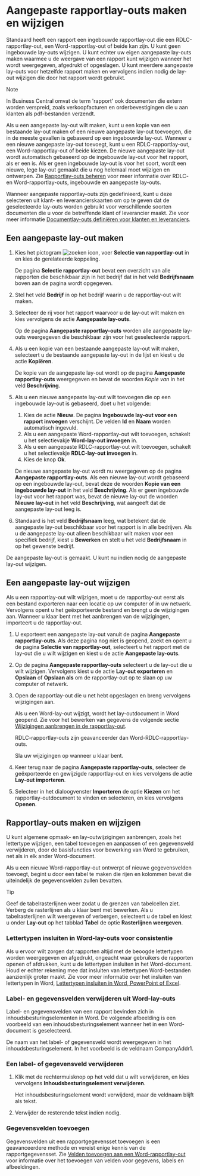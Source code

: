 # Aangepaste rapportlay-outs maken en wijzigen

Standaard heeft een rapport een ingebouwde rapportlay-out die een RDLC-rapportlay-out, een Word-rapportlay-out of beide kan zijn. U kunt geen ingebouwde lay-outs wijzigen. U kunt echter uw eigen aangepaste lay-outs maken waarmee u de weergave van een rapport kunt wijzigen wanneer het wordt weergegeven, afgedrukt of opgeslagen. U kunt meerdere aangepaste lay-outs voor hetzelfde rapport maken en vervolgens indien nodig de lay-out wijzigen die door het rapport wordt gebruikt.

> [!NOTE]  
> In Business Central omvat de term 'rapport' ook documenten die extern worden verspreid, zoals verkoopfacturen en orderbevestigingen die u aan klanten als pdf-bestanden verzendt.

Als u een aangepaste lay-out wilt maken, kunt u een kopie van een bestaande lay-out maken of een nieuwe aangepaste lay-out toevoegen, die in de meeste gevallen is gebaseerd op een ingebouwde lay-out. Wanneer u een nieuwe aangepaste lay-out toevoegt, kunt u een RDLC-rapportlay-out, een Word-rapportlay-out of beide kiezen. De nieuwe aangepaste lay-out wordt automatisch gebaseerd op de ingebouwde lay-out voor het rapport, als er een is. Als er geen ingebouwde lay-out is voor het soort, wordt een nieuwe, lege lay-out gemaakt die u nog helemaal moet wijzigen en ontwerpen. Zie [Rapportlay-outs beheren](../Indelingen-van-rapporten-en-documenten-beheren/) voor meer informatie over RDLC- en Word-rapportlay-outs, ingebouwde en aangepaste lay-outs.  

Wanneer aangepaste rapportlay-outs zijn gedefinieerd, kunt u deze selecteren uit klant- en leverancierskaarten om op te geven dat de geselecteerde lay-outs worden gebruikt voor verschillende soorten documenten die u voor de betreffende klant of leverancier maakt. Zie voor meer informatie [Documentlay-outs definiëren voor klanten en leveranciers](../Documentlay-outs-definiëren-voor-klanten-en-leveranciers/).

## Een aangepaste lay-out maken

1. Kies het pictogram ![zoeken icon](/assets/images/zoeken.png "zoeken icon"), voer **Selectie van rapportlay-out** in en kies de gerelateerde koppeling.

    De pagina **Selectie rapportlay-out** bevat een overzicht van alle rapporten die beschikbaar zijn in het bedrijf dat in het veld **Bedrijfsnaam** boven aan de pagina wordt opgegeven.
2. Stel het veld **Bedrijf** in op het bedrijf waarin u de rapportlay-out wilt maken.
3. Selecteer de rij voor het rapport waarvoor u de lay-out wilt maken en kies vervolgens de actie **Aangepaste lay-outs**.  

   Op de pagina **Aangepaste rapportlay-outs** worden alle aangepaste lay-outs weergegeven die beschikbaar zijn voor het geselecteerde rapport.
4. Als u een kopie van een bestaande aangepaste lay-out wilt maken, selecteert u de bestaande aangepaste lay-out in de lijst en kiest u de actie **Kopiëren**.  

   De kopie van de aangepaste lay-out wordt op de pagina **Aangepaste rapportlay-outs** weergegeven en bevat de woorden *Kopie van* in het veld **Beschrijving**.
5. Als u een nieuwe aangepaste lay-out wilt toevoegen die op een ingebouwde lay-out is gebaseerd, doet u het volgende:  
   1. Kies de actie **Nieuw**. De pagina **Ingebouwde lay-out voor een rapport invoegen** verschijnt. De velden **Id** en **Naam** worden automatisch ingevuld.
   2. Als u een aangepaste Word-rapportlay-out wilt toevoegen, schakelt u het selectievakje **Word-lay-out invoegen** in.
   3. Als u een aangepaste RDLC-rapportlay-out wilt toevoegen, schakelt u het selectievakje **RDLC-lay-out invoegen** in.
   4. Kies de knop **Ok**.  

    De nieuwe aangepaste lay-out wordt nu weergegeven op de pagina **Aangepaste rapportlay-outs**. Als een nieuwe lay-out wordt gebaseerd op een ingebouwde lay-out, bevat deze de woorden **Kopie van een ingebouwde lay-out** in het veld **Beschrijving**. Als er geen ingebouwde lay-out voor het rapport was, bevat de nieuwe lay-out de woorden **Nieuwe lay-out** in het veld **Beschrijving**, wat aangeeft dat de aangepaste lay-out leeg is.
6. Standaard is het veld **Bedrijfsnaam** leeg, wat betekent dat de aangepaste lay-out beschikbaar voor het rapport is in alle bedrijven. Als u de aangepaste lay-out alleen beschikbaar wilt maken voor een specifiek bedrijf, kiest u **Bewerken** en stelt u het veld **Bedrijfsnaam** in op het gewenste bedrijf.

De aangepaste lay-out is gemaakt. U kunt nu indien nodig de aangepaste lay-out wijzigen.

## Een aangepaste lay-out wijzigen

Als u een rapportlay-out wilt wijzigen, moet u de rapportlay-out eerst als een bestand exporteren naar een locatie op uw computer of in uw netwerk. Vervolgens opent u het geëxporteerde bestand en brengt u de wijzigingen aan. Wanneer u klaar bent met het aanbrengen van de wijzigingen, importeert u de rapportlay-out.

1. U exporteert een aangepaste lay-out vanuit de pagina **Aangepaste rapportlay-outs**. Als deze pagina nog niet is geopend, zoekt en opent u de pagina **Selectie van rapportlay-out**, selecteert u het rapport met de lay-out die u wilt wijzigen en kiest u de actie **Aangepaste lay-outs**.  
2. Op de pagina **Aangepaste rapportlay-outs** selecteert u de lay-out die u wilt wijzigen. Vervolgens kiest u de actie **Lay-out exporteren** en **Opslaan** of **Opslaan als** om de rapportlay-out op te slaan op uw computer of netwerk.  

3. Open de rapportlay-out die u net hebt opgeslagen en breng vervolgens wijzigingen aan.

      Als u een Word-lay-out wijzigt, wordt het lay-outdocument in Word geopend. Zie voor het bewerken van gegevens de volgende sectie [Wijzigingen aanbrengen in de rapportlay-out](#Aangepaste-rapportlay-outs-maken-en-wijzigen).

      RDLC-rapportlay-outs zijn geavanceerder dan Word-RDLC-rapportlay-outs.

      Sla uw wijzigingen op wanneer u klaar bent.

4. Keer terug naar de pagina **Aangepaste rapportlay-outs**, selecteer de geëxporteerde en gewijzigde rapportlay-out en kies vervolgens de actie **Lay-out importeren**.  

5. Selecteer in het dialoogvenster **Importeren** de optie **Kiezen** om het rapportlay-outdocument te vinden en selecteren, en kies vervolgens **Openen**.

## Rapportlay-outs maken en wijzigen

U kunt algemene opmaak- en lay-outwijzigingen aanbrengen, zoals het lettertype wijzigen, een tabel toevoegen en aanpassen of een gegevensveld verwijderen, door de basisfuncties voor bewerking van Word te gebruiken, net als in elk ander Word-document.

Als u een nieuwe Word-rapportlay-out ontwerpt of nieuwe gegevensvelden toevoegt, begint u door een tabel te maken die rijen en kolommen bevat die uiteindelijk de gegevensvelden zullen bevatten.

> [!TIP]  
> Geef de tabelrasterlijnen weer zodat u de grenzen van tabelcellen ziet. Verberg de rasterlijnen als u klaar bent met bewerken. Als u tabelrasterlijnen wilt weergeven of verbergen, selecteert u de tabel en kiest u onder **Lay-out** op het tabblad **Tabel** de optie **Rasterlijnen weergeven**.

### Lettertypen insluiten in Word-lay-outs voor consistentie

Als u ervoor wilt zorgen dat rapporten altijd met de beoogde lettertypen worden weergegeven en afgedrukt, ongeacht waar gebruikers de rapporten openen of afdrukken, kunt u de lettertypen insluiten in het Word-document. Houd er echter rekening mee dat insluiten van lettertypen Word-bestanden aanzienlijk groter maakt. Zie voor meer informatie over het insluiten van lettertypen in Word, [Lettertypen insluiten in Word, PowerPoint of Excel](https://support.office.com/article/Embed-fonts-in-Word-PowerPoint-or-Excel-cb3982aa-ea76-4323-b008-86670f222dbc).

### Label- en gegevensvelden verwijderen uit Word-lay-outs

Label- en gegevensvelden van een rapport bevinden zich in inhoudsbesturingselementen in Word. De volgende afbeelding is een voorbeeld van een inhoudsbesturingselement wanneer het in een Word-document is geselecteerd.

De naam van het label- of gegevensveld wordt weergegeven in het inhoudsbesturingselement. In het voorbeeld is de veldnaam CompanyAddr1.  

### Een label- of gegevensveld verwijderen  

1. Klik met de rechtermuisknop op het veld dat u wilt verwijderen, en kies vervolgens **Inhoudsbesturingselement verwijderen**.  

     Het inhoudsbesturingselement wordt verwijderd, maar de veldnaam blijft als tekst.  

2. Verwijder de resterende tekst indien nodig.  

### Gegevensvelden toevoegen

Gegevensvelden uit een rapportgegevensset toevoegen is een geavanceerdere methode en vereist enige kennis van de rapportgegevensset. Zie [Velden toevoegen aan een Word-rapportlay-out](../Velden-toevoegen-aan-een-word-rapportlay-out/) voor informatie over het toevoegen van velden voor gegevens, labels en afbeeldingen.  
